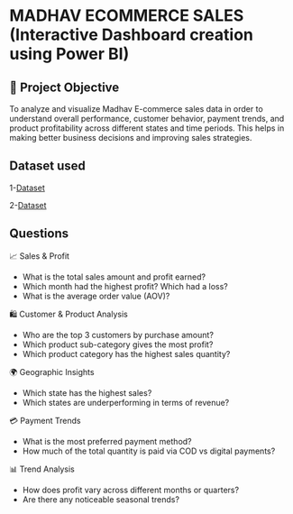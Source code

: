 # MADHAV ECOMMERCE SALES (Interactive Dashboard creation using Power BI)

## 🎯 Project Objective

To analyze and visualize Madhav E-commerce sales data in order to understand overall performance, customer behavior, payment trends, and product profitability across different states and time periods. This helps in making better business decisions and improving sales strategies.

## Dataset used
1-<a href="https://github.com/Nikhil29112002/Data-Analysis-Dasboard-Power-BI/blob/main/Details.csv">Dataset</a>

2-<a href="https://github.com/Nikhil29112002/Data-Analysis-Dasboard-Power-BI/blob/main/Orders.csv">Dataset</a>

## Questions 
📈 Sales & Profit
- What is the total sales amount and profit earned?
- Which month had the highest profit? Which had a loss?
- What is the average order value (AOV)?

🛍️ Customer & Product Analysis
- Who are the top 3 customers by purchase amount?
- Which product sub-category gives the most profit?
- Which product category has the highest sales quantity?

🌍 Geographic Insights
- Which state has the highest sales?
- Which states are underperforming in terms of revenue?

💳 Payment Trends
- What is the most preferred payment method?
- How much of the total quantity is paid via COD vs digital payments?

📊 Trend Analysis
- How does profit vary across different months or quarters?
- Are there any noticeable seasonal trends?
